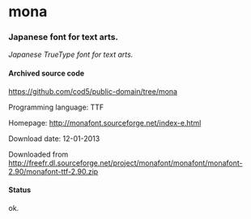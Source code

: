 # mona #

### Japanese font for text arts. ###

*Japanese TrueType font for text arts.*

#### Archived source code ####
https://github.com/cod5/public-domain/tree/mona

Programming language: TTF

Homepage: http://monafont.sourceforge.net/index-e.html

Download date: 12-01-2013

Downloaded from http://freefr.dl.sourceforge.net/project/monafont/monafont/monafont-2.90/monafont-ttf-2.90.zip

#### Status ####
ok.

